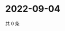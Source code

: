 # 2022-09-04

共 0 条

<!-- BEGIN WEIBO -->
<!-- 最后更新时间 Sun Sep 04 2022 06:15:58 GMT+0800 (China Standard Time) -->

<!-- END WEIBO -->
